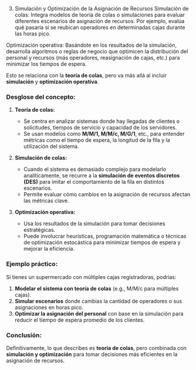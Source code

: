 3. Simulación y Optimización de la Asignación de Recursos
Simulación de colas:
Integra modelos de teoría de colas o simulaciones para evaluar diferentes escenarios de asignación de recursos. Por ejemplo, evalúa qué pasaría si se reubican operadores en determinadas cajas durante las horas pico.

Optimización operativa:
Basándote en los resultados de la simulación, desarrolla algoritmos o reglas de negocio que optimicen la distribución del personal y recursos (más operadores, reasignación de cajas, etc.) para minimizar los tiempos de espera.



Esto se relaciona con la **teoría de colas**, pero va más allá al incluir **simulación** y **optimización operativa**.  

### **Desglose del concepto:**
1. **Teoría de colas:**  
   - Se centra en analizar sistemas donde hay llegadas de clientes o solicitudes, tiempos de servicio y capacidad de los servidores.  
   - Se usan modelos como **M/M/1, M/M/c, M/G/1**, etc., para entender métricas como el tiempo de espera, la longitud de la fila y la utilización del sistema.  

2. **Simulación de colas:**  
   - Cuando el sistema es demasiado complejo para modelarlo analíticamente, se recurre a la **simulación de eventos discretos (DES)** para imitar el comportamiento de la fila en distintos escenarios.  
   - Permite evaluar cómo cambios en la asignación de recursos afectan las métricas clave.  

3. **Optimización operativa:**  
   - Usa los resultados de la simulación para tomar decisiones estratégicas.  
   - Puede involucrar heurísticas, programación matemática o técnicas de optimización estocástica para minimizar tiempos de espera y mejorar la eficiencia.  

### **Ejemplo práctico:**
Si tienes un supermercado con múltiples cajas registradoras, podrías:  
1. **Modelar el sistema con teoría de colas** (e.g., M/M/c para múltiples cajas).  
2. **Simular escenarios** donde cambias la cantidad de operadores o sus asignaciones en horas pico.  
3. **Optimizar la asignación del personal** con base en la simulación para reducir el tiempo de espera promedio de los clientes.  

### **Conclusión:**  
Definitivamente, lo que describes es **teoría de colas**, pero combinada con **simulación y optimización** para tomar decisiones más eficientes en la asignación de recursos.
